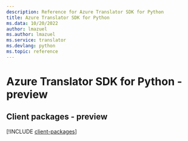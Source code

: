 ```yaml
---
description: Reference for Azure Translator SDK for Python
title: Azure Translator SDK for Python
ms.data: 10/20/2022
author: lmazuel
ms.author: lmazuel
ms.service: translator
ms.devlang: python
ms.topic: reference
---
```

# Azure Translator SDK for Python - preview

## Client packages - preview
[!INCLUDE [client-packages](translator-client-index.md)]